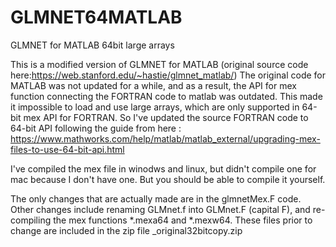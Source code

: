 # GLMNET64MATLAB
GLMNET for MATLAB 64bit large arrays

This is a modified version of GLMNET for MATLAB (original source code here:https://web.stanford.edu/~hastie/glmnet_matlab/)
The original code for MATLAB was not updated for a while, and as a result, the API for mex function connecting the FORTRAN code to matlab was outdated.
This made it impossible to load and use large arrays, which are only supported in 64-bit mex API for FORTRAN.
So I've updated the source FORTRAN code to 64-bit API following the guide from here : https://www.mathworks.com/help/matlab/matlab_external/upgrading-mex-files-to-use-64-bit-api.html

I've compiled the mex file in winodws and linux, but didn't compile one for mac because I don't have one.
But you should be able to compile it yourself.

The only changes that are actually made are in the glmnetMex.F code.
Other changes include renaming GLMnet.f into GLMnet.F (capital F), and re-compiling the mex functions *.mexa64 and *.mexw64.
These files prior to change are included in the zip file _original32bitcopy.zip